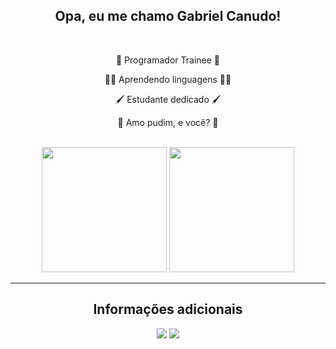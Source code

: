 <h2 align="center">Opa, eu me chamo Gabriel Canudo!</h2>

<br>

<div align="center">
  <p>💼 Programador Trainee 💼</p>
  <p>🧑‍🎓 Aprendendo linguagens 🧑‍🎓</p>
  <p>🖌️ Estudante dedicado 🖌️</p>
  <p>🍮 Amo pudim, e você? 🍮</p>
</div>
<br>

<div align="center">
  <img src="https://github-readme-stats.vercel.app/api?username=VoidNichiki&theme=dark&text_color=9ED56B&show_icons=true&border_color=6CADDF&locale=pt-br" height=200>
  <img src="https://github-readme-stats.vercel.app/api/top-langs/?username=VoidNichiki&card_width=320&layout=compact&langs_count=5&theme=dark&text_color=9ED56B&border_color=6CADDF&locale=pt-br" height=200>
</div>

<hr>

<div align="center">
  <h2>Informações adicionais</h1>
  <a href="https://github.com/VoidNichiki"><img src="https://img.shields.io/badge/GitHub-000000?style=for-the-badge&logo=GitHub&logoColor=white"></a>
  <a href="https://mail.google.com/mail/u/0/#sent?compose=CllgCJftLwzsHNZqtlKBvpBLFZlttKlGLKWfSRWWwGXVnjLNffvHSZNtBLvDkVmwfbTzvHsSzcL"><img src="https://img.shields.io/badge/Email-EA4335?style=for-the-badge&logo=Gmail&logoColor=white"></a>
</div>
